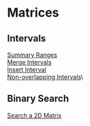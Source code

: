 # Matrices

## Intervals

[Summary Ranges](https://leetcode.com/problems/summary-ranges/)\
[Merge Intervals](https://leetcode.com/problems/merge-intervals/)\
[Insert Interval](https://leetcode.com/problems/insert-interval/)\
[Non-overlapping Intervals](https://leetcode.com/problems/non-overlapping-intervals/)\

## Binary Search

[Search a 2D Matrix](https://leetcode.com/problems/search-a-2d-matrix)
